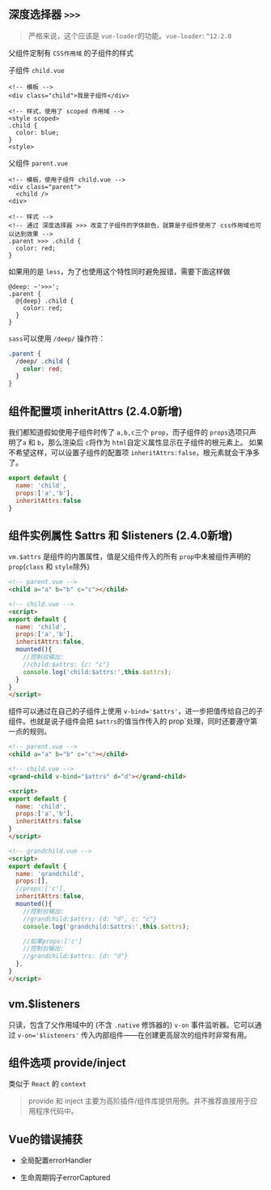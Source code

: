 ## 深度选择器 `>>>`

>严格来说，这个应该是 `vue-loader`的功能。`vue-loader`: `^12.2.0`

父组件定制有 `CSS作用域` 的子组件的样式

子组件 `child.vue`
```
<!-- 模板 -->
<div class="child">我是子组件</div>

<!-- 样式，使用了 scoped 作用域 -->
<style scoped>
.child {
  color: blue;
}
<style>
```

父组件 `parent.vue`
```
<!-- 模板，使用子组件 child.vue -->
<div class="parent">
  <child />
<div>

<!-- 样式 -->
<!-- 通过 深度选择器 >>> 改变了子组件的字体颜色，就算是子组件使用了 css作用域也可以达到效果 -->
.parent >>> .child {
  color: red;
}
```

如果用的是 `less`，为了也使用这个特性同时避免报错，需要下面这样做
```less
@deep: ~'>>>';
.parent {
  @{deep} .child {
    color: red;
  }
}
```

`sass`可以使用 `/deep/` 操作符：
```scss
.parent {
  /deep/ .child {
    color: red;
  }
}
```

## 组件配置项 inheritAttrs (2.4.0新增)

我们都知道假如使用子组件时传了 `a,b,c`三个 `prop`，而子组件的 `props`选项只声明了`a` 和 `b`，那么渲染后 `c`将作为 `html`自定义属性显示在子组件的根元素上。
如果不希望这样，可以设置子组件的配置项 `inheritAttrs:false`，根元素就会干净多了。

```js
export default {
  name: 'child',
  props:['a','b'],
  inheritAttrs:false
}
```

## 组件实例属性 $attrs 和 $listeners (2.4.0新增)

`vm.$attrs` 是组件的内置属性，值是父组件传入的所有 `prop`中未被组件声明的 `prop`(`class` 和 `style`除外)

```html
<!-- parent.vue -->
<child a="a" b="b" c="c"></child>

<!-- child.vue -->
<script>
export default {
  name: 'child',
  props:['a','b'],
  inheritAttrs:false,
  mounted(){
    //控制台输出:
    //child:$attrs: {c: "c"}
    console.log('child:$attrs:',this.$attrs);
  }
}
</script>
```

组件可以通过在自己的子组件上使用 `v-bind='$attrs'`，进一步把值传给自己的子组件。也就是说子组件会把 `$attrs`的值当作传入的 prop`处理，同时还要遵守第一点的规则。

```html
<!-- parent.vue -->
<child a="a" b="b" c="c"></child>

<!-- child.vue -->
<grand-child v-bind="$attrs" d="d"></grand-child>

<script>
export default {
  name: 'child',
  props:['a','b'],
  inheritAttrs:false
}
</script>

<!-- grandchild.vue -->
<script>
export default {
  name: 'grandchild',
  props:[],
  //props:['c'],
  inheritAttrs:false,
  mounted(){
    //控制台输出:
    //grandchild:$attrs: {d: "d", c: "c"}
    console.log('grandchild:$attrs:',this.$attrs);

    //如果props:['c']
    //控制台输出:
    //grandchild:$attrs: {d: "d"}
  },
}
</script>
```

## vm.$listeners

只读，包含了父作用域中的 (不含 `.native` 修饰器的) `v-on` 事件监听器。它可以通过 `v-on='$listeners'` 传入内部组件——在创建更高层次的组件时非常有用。

## 组件选项 provide/inject

类似于  `React` 的 `context`

>provide 和 inject 主要为高阶插件/组件库提供用例。并不推荐直接用于应用程序代码中。

## Vue的错误捕获

- 全局配置errorHandler

- 生命周期钩子errorCaptured